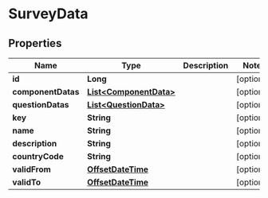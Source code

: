 
# SurveyData

## Properties
Name | Type | Description | Notes
------------ | ------------- | ------------- | -------------
**id** | **Long** |  |  [optional]
**componentDatas** | [**List&lt;ComponentData&gt;**](ComponentData.md) |  |  [optional]
**questionDatas** | [**List&lt;QuestionData&gt;**](QuestionData.md) |  |  [optional]
**key** | **String** |  |  [optional]
**name** | **String** |  |  [optional]
**description** | **String** |  |  [optional]
**countryCode** | **String** |  |  [optional]
**validFrom** | [**OffsetDateTime**](OffsetDateTime.md) |  |  [optional]
**validTo** | [**OffsetDateTime**](OffsetDateTime.md) |  |  [optional]



